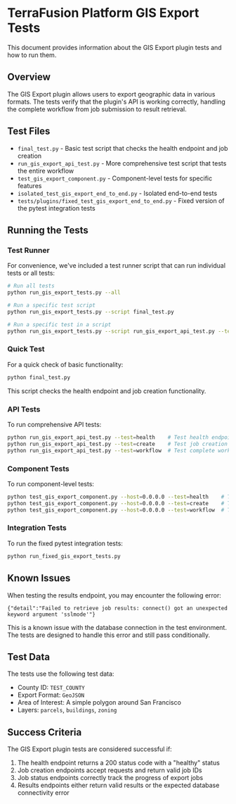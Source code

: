 # TerraFusion Platform GIS Export Tests

This document provides information about the GIS Export plugin tests and how to run them.

## Overview

The GIS Export plugin allows users to export geographic data in various formats. The tests verify that the plugin's API is working correctly, handling the complete workflow from job submission to result retrieval.

## Test Files

- `final_test.py` - Basic test script that checks the health endpoint and job creation
- `run_gis_export_api_test.py` - More comprehensive test script that tests the entire workflow
- `test_gis_export_component.py` - Component-level tests for specific features
- `isolated_test_gis_export_end_to_end.py` - Isolated end-to-end tests
- `tests/plugins/fixed_test_gis_export_end_to_end.py` - Fixed version of the pytest integration tests

## Running the Tests

### Test Runner

For convenience, we've included a test runner script that can run individual tests or all tests:

```bash
# Run all tests
python run_gis_export_tests.py --all

# Run a specific test script
python run_gis_export_tests.py --script final_test.py

# Run a specific test in a script
python run_gis_export_tests.py --script run_gis_export_api_test.py --test health
```

### Quick Test

For a quick check of basic functionality:

```bash
python final_test.py
```

This script checks the health endpoint and job creation functionality.

### API Tests

To run comprehensive API tests:

```bash
python run_gis_export_api_test.py --test=health    # Test health endpoint
python run_gis_export_api_test.py --test=create    # Test job creation
python run_gis_export_api_test.py --test=workflow  # Test complete workflow
```

### Component Tests

To run component-level tests:

```bash
python test_gis_export_component.py --host=0.0.0.0 --test=health    # Test health endpoint
python test_gis_export_component.py --host=0.0.0.0 --test=create    # Test job creation
python test_gis_export_component.py --host=0.0.0.0 --test=workflow  # Test complete workflow
```

### Integration Tests

To run the fixed pytest integration tests:

```bash
python run_fixed_gis_export_tests.py
```

## Known Issues

When testing the results endpoint, you may encounter the following error:

```
{"detail":"Failed to retrieve job results: connect() got an unexpected keyword argument 'sslmode'"}
```

This is a known issue with the database connection in the test environment. The tests are designed to handle this error and still pass conditionally.

## Test Data

The tests use the following test data:

- County ID: `TEST_COUNTY`
- Export Format: `GeoJSON`
- Area of Interest: A simple polygon around San Francisco
- Layers: `parcels`, `buildings`, `zoning`

## Success Criteria

The GIS Export plugin tests are considered successful if:

1. The health endpoint returns a 200 status code with a "healthy" status
2. Job creation endpoints accept requests and return valid job IDs
3. Job status endpoints correctly track the progress of export jobs
4. Results endpoints either return valid results or the expected database connectivity error